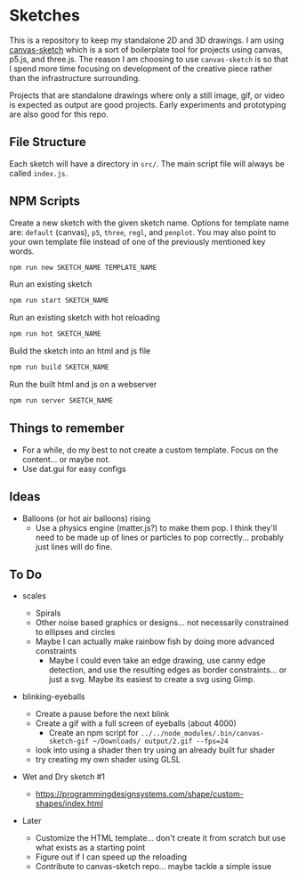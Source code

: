 # Sketches

This is a repository to keep my standalone 2D and 3D drawings. I am using [canvas-sketch](https://github.com/mattdesl/canvas-sketch) which is a sort of boilerplate tool for projects using canvas, p5.js, and three.js. The reason I am choosing to use `canvas-sketch` is so that I spend more time focusing on development of the creative piece rather than the infrastructure surrounding.

Projects that are standalone drawings where only a still image, gif, or video is expected as output are good projects. Early experiments and prototyping are also good for this repo.

## File Structure

Each sketch will have a directory in `src/`. The main script file will always be called `index.js`.

## NPM Scripts

Create a new sketch with the given sketch name. Options for template name are: `default` (canvas), `p5`, `three`, `regl`, and `penplot`. You may also point to your own template file instead of one of the previously mentioned key words.

```sh
npm run new SKETCH_NAME TEMPLATE_NAME
```

Run an existing sketch

```sh
npm run start SKETCH_NAME
```

Run an existing sketch with hot reloading

```sh
npm run hot SKETCH_NAME
```

Build the sketch into an html and js file

```sh
npm run build SKETCH_NAME
```

Run the built html and js on a webserver

```sh
npm run server SKETCH_NAME
```

## Things to remember

- For a while, do my best to not create a custom template. Focus on the content... or maybe not.
- Use dat.gui for easy configs

## Ideas

- Balloons (or hot air balloons) rising
  - Use a physics engine (matter.js?) to make them pop. I think they'll need to be made up of lines or particles to pop correctly... probably just lines will do fine.

## To Do

- scales
  - Spirals
  - Other noise based graphics or designs... not necessarily constrained to ellipses and circles
  - Maybe I can actually make rainbow fish by doing more advanced constraints
    - Maybe I could even take an edge drawing, use canny edge detection, and use the resulting edges as border constraints... or just a svg. Maybe its easiest to create a svg using Gimp.

- blinking-eyeballs
  - Create a pause before the next blink
  - Create a gif with a full screen of eyeballs (about 4000)
    - Create an npm script for `../../node_modules/.bin/canvas-sketch-gif ~/Downloads/ output/2.gif --fps=24`
  - look into using a shader then try using an already built fur shader
  - try creating my own shader using GLSL

- Wet and Dry sketch #1
  - https://programmingdesignsystems.com/shape/custom-shapes/index.html

- Later
  - Customize the HTML template... don't create it from scratch but use what exists as a starting point
  - Figure out if I can speed up the reloading
  - Contribute to canvas-sketch repo... maybe tackle a simple issue
